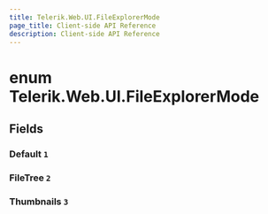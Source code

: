 ```yaml
---
title: Telerik.Web.UI.FileExplorerMode
page_title: Client-side API Reference
description: Client-side API Reference
---
```


# enum Telerik.Web.UI.FileExplorerMode

## Fields

### Default `1`

### FileTree `2`

### Thumbnails `3`


